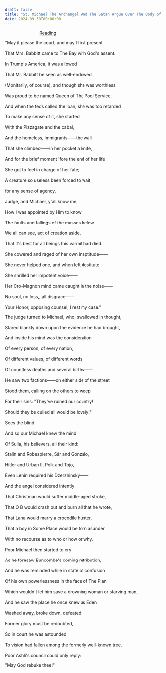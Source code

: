 ```yaml
---
draft: false
title: "St. Michael The Archangel And The Satan Argue Over The Body of Ashli Babbitt"
date: 2024-09-30T00:00:00
---
```


&nbsp;&nbsp;&nbsp;&nbsp;&nbsp;&nbsp;&nbsp;&nbsp;&nbsp;&nbsp;&nbsp;&nbsp;&nbsp;&nbsp;&nbsp;&nbsp;&nbsp;&nbsp;&nbsp;&nbsp;&nbsp;&nbsp;&nbsp;&nbsp;&nbsp;&nbsp;&nbsp;&nbsp;[Reading](/poems/posts/michealpost/micheal.mp3)

"May it please the court, and may I first present <br>  
That Mrs. Babbitt came to The Bay with God's assent. <br>  
In Trump's America, it was allowed <br>   
That Mr. Babbitt be seen as well-endowed <br>  
(Monitarily, of course), and though she was worthless <br>  
Was proud to be named Queen of The Pool Service. <br>   
And when the feds called the loan, she was too retarded <br>  
To make any sense of it, she started <br>  
With the Pizzagate and the cabal, <br>  
And the homeless, immigrants——the wall <br>  
That she climbed——in her pocket a knife, <br>  
And for the brief moment 'fore the end of her life <br>  
She got to feel in charge of her fate; <br>  
A creature so useless been forced to wait <br>  
for any sense of agency, <br>  
Judge, and Michael, y'all know me, <br>  
How I was appointed by Him to know <br>  
The faults and fallings of the masses below. <br>  
We all can see, act of creation aside, <br>  
That it's best for all beings this varmit had died. <br>  
She cowered and raged of her own ineptitude—— <br>  
She never helped one, and when left destitute <br>  
She shrilled her impotent voice—— <br>  
Her Cro-Magnon mind came caught in the noise—— <br>  
No soul, no loss,,,all disgrace—— <br>  
Your Honor, opposing counsel, I rest my case." 

The judge turned to Michael, who, swallowed in thought, <br>  
Stared blankly down upon the evidence he had brought, <br>  
And inside his mind was the consideration <br>  
Of every person, of every nation, <br>  
Of different values, of different words, <br>  
Of countless deaths and several births—— <br>  
He saw two factions——on either side of the street <br>  
Stood them, calling on the others to weep <br>  
For their sins: "They've ruined our country! <br>  
Should they be culled all would be lovely!" <br>  
Sees the blind. <br>  
And so our Michael knew the mind <br>  
Of Sulla, his believers, all their kind: <br>  
Stalin and Robespierre, Sâr and Gonzalo, <br>  
Hitler and Urban II, Polk and Tojo, <br>  
Even Lenin required his Dzerzhinsky—— <br>  
And the angel considered intently <br>  
That Christman would suffer middle-aged stroke, <br>  
That O B would crash out and burn all that he wrote, <br>  
That Lana would marry a crocodile hunter, <br>  
That a boy in Some Place would be torn asunder <br>  
With no recourse as to who or how or why. <br>  
Poor Michael then started to cry <br>  
As he foresaw Buncombe's coming retribution, <br>  
And he was reminded while in state of confusion <br>  
Of his own powerlessness in the face of The Plan <br>  
Which wouldn't let him save a drowning woman or starving man, <br>  
And he saw the place he once knew as Eden <br>  
Washed away, broke down, defeated. <br>  
Former glory must be redoubted, <br>  
So in court he was astounded <br>  
To vision had fallen among the formerly well-known tree. <br>  
Poor Ashli's council could only reply: <br>  

"May God rebuke thee!" 